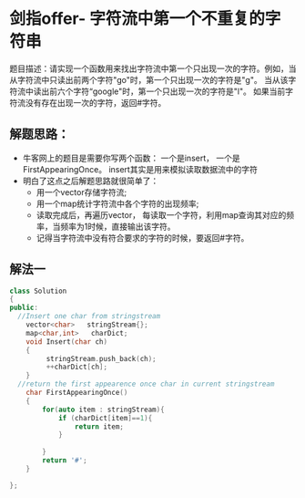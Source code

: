 # 剑指offer- 字符流中第一个不重复的字符串
题目描述：请实现一个函数用来找出字符流中第一个只出现一次的字符。例如，当从字符流中只读出前两个字符"go"时，第一个只出现一次的字符是"g"。
当从该字符流中读出前六个字符“google"时，第一个只出现一次的字符是"l"。
如果当前字符流没有存在出现一次的字符，返回#字符。

## 解题思路：
- 牛客网上的题目是需要你写两个函数： 一个是insert， 一个是FirstAppearingOnce。 insert其实是用来模拟读取数据流中的字符
- 明白了这点之后解题思路就很简单了：
  + 用一个vector存储字符流;
  + 用一个map统计字符流中各个字符的出现频率;
  + 读取完成后，再遍历vector， 每读取一个字符，利用map查询其对应的频率，当频率为1时候，直接输出该字符。
  + 记得当字符流中没有符合要求的字符的时候，要返回#字符。

## 解法一

```c++
class Solution
{
public:
  //Insert one char from stringstream
    vector<char>   stringStream{};
    map<char,int>   charDict;
    void Insert(char ch)
    {
         stringStream.push_back(ch);
         ++charDict[ch];
    }
  //return the first appearence once char in current stringstream
    char FirstAppearingOnce()
    {
        for(auto item : stringStream){
            if (charDict[item]==1){
                return item;
            }
            
        }
        return '#';
    }

};
```

